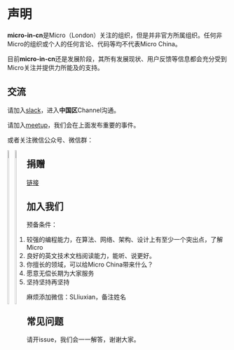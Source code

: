 # 声明

**micro-in-cn**是Micro（London）关注的组织，但是并非官方所属组织。任何非Micro的组织或个人的任何言论、代码等均不代表Micro China。

目前**micro-in-cn**还是发展阶段，其所有发展现状、用户反馈等信息都会充分受到Micro关注并提供力所能及的支持。

## 交流

请加入[slack](http://slack.micro.mu/)，进入**中国区**Channel沟通。

请加入[meetup](https://www.meetup.com/Micro-Services-Network/)，我们会在上面发布重要的事件。

或者关注微信公众号、微信群：
<div style="float:left">
<img src="https://sm.ms/image/9UMPwexjv4iOdBl" width="30%"> 
<img src="https://sm.ms/image/rDgxKCz2G1H4EB9" width="30%">
</div>

## 捐赠

[链接](./donation/README.md)

## 加入我们

预备条件：

1. 较强的编程能力，在算法、网络、架构、设计上有至少一个突出点，了解Micro
2. 良好的英文技术文档阅读能力，能听、说更好。
3. 你擅长的领域，可以给Micro China带来什么？
4. 愿意无偿长期为大家服务
5. 坚持坚持再坚持

麻烦添加微信：SLliuxian，备注姓名

## 常见问题

请开issue，我们会一一解答，谢谢大家。
